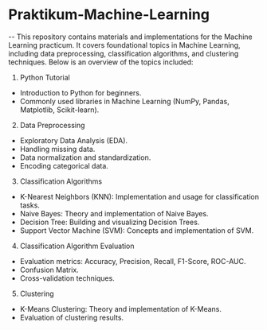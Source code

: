 # Praktikum-Machine-Learning

-- This repository contains materials and implementations for the Machine Learning practicum. It covers foundational topics in Machine Learning, including data preprocessing, classification algorithms, and clustering techniques. Below is an overview of the topics included:

1. Python Tutorial
- Introduction to Python for beginners.
- Commonly used libraries in Machine Learning (NumPy, Pandas, Matplotlib, Scikit-learn).

2. Data Preprocessing
- Exploratory Data Analysis (EDA).
- Handling missing data.
- Data normalization and standardization.
- Encoding categorical data.

3. Classification Algorithms
- K-Nearest Neighbors (KNN): Implementation and usage for classification tasks.
- Naive Bayes: Theory and implementation of Naive Bayes.
- Decision Tree: Building and visualizing Decision Trees.
- Support Vector Machine (SVM): Concepts and implementation of SVM.

4. Classification Algorithm Evaluation
- Evaluation metrics: Accuracy, Precision, Recall, F1-Score, ROC-AUC.
- Confusion Matrix.
- Cross-validation techniques.

5. Clustering
- K-Means Clustering: Theory and implementation of K-Means.
- Evaluation of clustering results.

